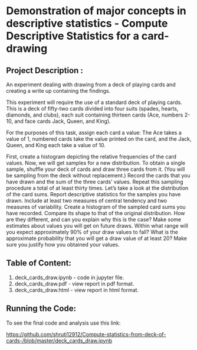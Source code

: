 # Demonstration of major concepts in descriptive statistics - Compute Descriptive Statistics for a card-drawing 

## Project Description :

An experiment dealing with drawing from a deck of playing cards and creating a write up containing the findings.

This experiment will require the use of a standard deck of playing cards. This is a deck of fifty-two cards divided into four suits (spades, hearts, diamonds, and clubs), each suit containing thirteen cards (Ace, numbers 2-10, and face cards Jack, Queen, and King).

For the purposes of this task, assign each card a value: The Ace takes a value of 1, numbered cards take the value printed on the card, and the Jack, Queen, and King each take a value of 10.

First, create a histogram depicting the relative frequencies of the card values.
Now, we will get samples for a new distribution. To obtain a single sample, shuffle your deck of cards and draw three cards from it. (You will be sampling from the deck without replacement.) Record the cards that you have drawn and the sum of the three cards’ values. Repeat this sampling procedure a total of at least thirty times.
Let’s take a look at the distribution of the card sums. Report descriptive statistics for the samples you have drawn. Include at least two measures of central tendency and two measures of variability.
Create a histogram of the sampled card sums you have recorded. Compare its shape to that of the original distribution. How are they different, and can you explain why this is the case?
Make some estimates about values you will get on future draws. Within what range will you expect approximately 90% of your draw values to fall? What is the approximate probability that you will get a draw value of at least 20? Make sure you justify how you obtained your values.

## Table of Content:

1. deck_cards_draw.ipynb - code in jupyter file.
2. deck_cards_draw.pdf - view report in pdf format.
3. deck_cards_draw.html - view report in html format.

## Running the Code:
To see the final code and analysis use this link:

https://github.com/shruti12912/Compute-statistics-from-deck-of-cards-/blob/master/deck_cards_draw.ipynb
